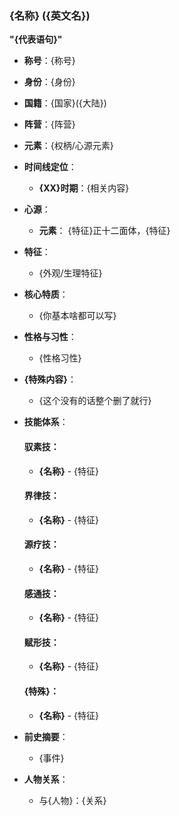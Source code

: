 ### {名称} ({英文名})

**"{代表语句}"**

* **称号**：{称号}
* **身份**：{身份}
* **国籍**：{国家}({大陆})
* **阵营**：{阵营}
* **元素**：{权柄/心源元素}
* **时间线定位**：
    * **{XX}时期**：{相关内容}

* **心源**：
    * **元素**： {特征}正十二面体，{特征}
* **特征**：
    * {外观/生理特征}

* **核心特质**：
    * {你基本啥都可以写}

* **性格与习性**：
    * {性格习性}

* **{特殊内容}**：
    * {这个没有的话整个删了就行}

* **技能体系**：
  #### 驭素技：
    * **{名称}** - {特征}

  #### 界律技：
    * **{名称}** - {特征}

  #### 源疗技：
    * **{名称}** - {特征}

  #### 感通技：
    * **{名称}** - {特征}

  #### 赋形技：
    * **{名称}** - {特征}

  #### {特殊}：
    * **{名称}** - {特征}

* **前史摘要**：
    * {事件}

* **人物关系**：
    * 与{人物}：{关系}